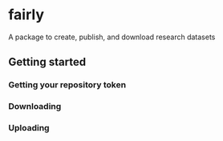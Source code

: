 # fairly
A package to create, publish, and download research datasets

## Getting started
### Getting your repository token

### Downloading

### Uploading